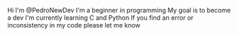 Hi I'm @PedroNewDev
I'm a beginner in programming
My goal is to become a dev
I'm currently learning C and Python
If you find an error or inconsistency in my code please let me know

